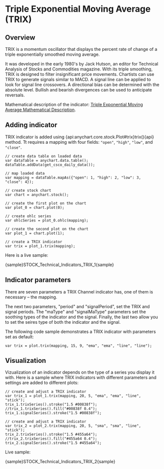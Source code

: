 # Triple Exponential Moving Average (TRIX)

## Overview

TRIX is a momentum oscillator that displays the percent rate of change of a triple exponentially smoothed moving average.

It was developed in the early 1980's by Jack Hutson, an editor for Technical Analysis of Stocks and Commodities magazine. With its triple smoothing, TRIX is designed to filter insignificant price movements. Chartists can use TRIX to generate signals similar to MACD. A signal line can be applied to look for signal line crossovers. A directional bias can be determined with the absolute level. Bullish and bearish divergences can be used to anticipate reversals.

Mathematical description of the indicator: [Triple Exponential Moving Average Mathematical Description](Mathematical_Description#triple_exponential_moving_average).

## Adding indicator

TRIX indicator is added using {api:anychart.core.stock.Plot#trix}trix(){api} method. Tt requires a mapping with four fields: `"open"`, `"high"`, `"low"`, and `"close"`.

```
// create data table on loaded data
var dataTable = anychart.data.table();
dataTable.addData(get_csco_daily_data());

// map loaded data
var mapping = dataTable.mapAs({"open": 1, "high": 2, "low": 3, "close": 4});

// create stock chart
var chart = anychart.stock();

// create the first plot on the chart
var plot_0 = chart.plot(0);

// create ohlc series
var ohlcSeries = plot_0.ohlc(mapping);

// create the second plot on the chart
var plot_1 = chart.plot(1);

// create a TRIX indicator
var trix = plot_1.trix(mapping);
```

Here is a live sample:

{sample}STOCK\_Technical\_Indicators\_TRIX\_1{sample}

## Indicator parameters

There are seven parameters a TRIX Channel indicator has, one of them is necessary – the mapping.

The next two parameters, "period" and "signalPeriod", set the TRIX and signal periods. The "maType" and "signalMaType" parameters set the soothing types of the indicator and the signal. Finally, the last two allow you to set the seires type of both the indicator and the signal.

The following code sample demonstrates a TRIX indicator with parameters set as default:


```
var trix = plot.trix(mapping, 15, 9, "ema", "ema", "line", "line");
```

## Visualization

Vizualization of an indicator depends on the type of a series you display it with. Here is a sample where TRIX indicators with different parameters and settings are added to different plots:

```
// create and adjust a TRIX indicator
var trix_1 = plot_1.trix(mapping, 20, 5, "ema", "ema", "line", "stick");
trix_1.trixSeries().stroke("1.5 #00838f");
//trix_1.trixSeries().fill("#00838f 0.4");
trix_1.signalSeries().stroke("1.5 #00838f");

// create and adjust a TRIX indicator
var trix_2 = plot_2.trix(mapping, 20, 5, "sma", "sma", "line", "stick");
trix_2.trixSeries().stroke("1.5 #455a64");
//trix_2.trixSeries().fill("#455a64 0.4");
trix_2.signalSeries().stroke("1.5 #455a64");
```

Live sample:

{sample}STOCK\_Technical\_Indicators\_TRIX\_2{sample}